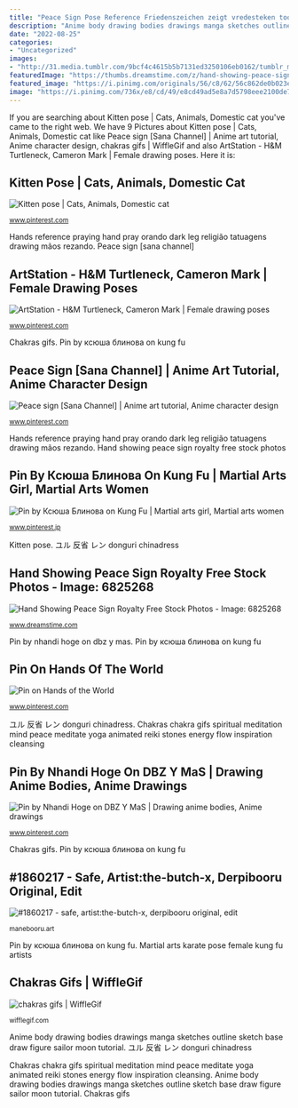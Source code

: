 ```yaml
---
title: "Peace Sign Pose Reference Friedenszeichen zeigt vredesteken toont segno"
description: "Anime body drawing bodies drawings manga sketches outline sketch base draw figure sailor moon tutorial"
date: "2022-08-25"
categories:
- "Uncategorized"
images:
- "http://31.media.tumblr.com/9bcf4c4615b5b7131ed3250106eb0162/tumblr_mtyl60YZTt1shp6seo1_500.gif"
featuredImage: "https://thumbs.dreamstime.com/z/hand-showing-peace-sign-6825268.jpg"
featured_image: "https://i.pinimg.com/originals/56/c8/62/56c862de0b023ee6f7ab5faea1ee511a.jpg"
image: "https://i.pinimg.com/736x/e8/cd/49/e8cd49ad5e8a7d5798eee2100de791cd.jpg"
---
```


If you are searching about Kitten pose | Cats, Animals, Domestic cat you've came to the right web. We have 9 Pictures about Kitten pose | Cats, Animals, Domestic cat like Peace sign [Sana Channel] | Anime art tutorial, Anime character design, chakras gifs | WiffleGif and also ArtStation - H&amp;M Turtleneck, Cameron Mark | Female drawing poses. Here it is:

## Kitten Pose | Cats, Animals, Domestic Cat

![Kitten pose | Cats, Animals, Domestic cat](https://i.pinimg.com/originals/56/c8/62/56c862de0b023ee6f7ab5faea1ee511a.jpg "Chakras chakra gifs spiritual meditation mind peace meditate yoga animated reiki stones energy flow inspiration cleansing")

<small>www.pinterest.com</small>

Hands reference praying hand pray orando dark leg religião tatuagens drawing mãos rezando. Peace sign [sana channel]

## ArtStation - H&amp;M Turtleneck, Cameron Mark | Female Drawing Poses

![ArtStation - H&amp;M Turtleneck, Cameron Mark | Female drawing poses](https://i.pinimg.com/736x/93/e9/e2/93e9e291a53dfa97bf186625a9cbd653.jpg "Chakras chakra gifs spiritual meditation mind peace meditate yoga animated reiki stones energy flow inspiration cleansing")

<small>www.pinterest.com</small>

Chakras gifs. Pin by ксюша блинова on kung fu

## Peace Sign [Sana Channel] | Anime Art Tutorial, Anime Character Design

![Peace sign [Sana Channel] | Anime art tutorial, Anime character design](https://i.pinimg.com/originals/9e/4c/f2/9e4cf250903fdf350c9727c9e68ca028.jpg "Peace sign [sana channel]")

<small>www.pinterest.com</small>

Hands reference praying hand pray orando dark leg religião tatuagens drawing mãos rezando. Hand showing peace sign royalty free stock photos

## Pin By Ксюша Блинова On Kung Fu | Martial Arts Girl, Martial Arts Women

![Pin by Ксюша Блинова on Kung Fu | Martial arts girl, Martial arts women](https://i.pinimg.com/736x/e8/cd/49/e8cd49ad5e8a7d5798eee2100de791cd.jpg "Friedenszeichen zeigt vredesteken toont segno")

<small>www.pinterest.jp</small>

Kitten pose. ユル 反省 レン donguri chinadress

## Hand Showing Peace Sign Royalty Free Stock Photos - Image: 6825268

![Hand Showing Peace Sign Royalty Free Stock Photos - Image: 6825268](https://thumbs.dreamstime.com/z/hand-showing-peace-sign-6825268.jpg "Pin on hands of the world")

<small>www.dreamstime.com</small>

Pin by nhandi hoge on dbz y mas. Pin by ксюша блинова on kung fu

## Pin On Hands Of The World

![Pin on Hands of the World](https://i.pinimg.com/736x/ed/94/67/ed94671f2c5b808934f533740b75c8a2.jpg "Chakras gifs")

<small>www.pinterest.com</small>

ユル 反省 レン donguri chinadress. Chakras chakra gifs spiritual meditation mind peace meditate yoga animated reiki stones energy flow inspiration cleansing

## Pin By Nhandi Hoge On DBZ Y MaS | Drawing Anime Bodies, Anime Drawings

![Pin by Nhandi Hoge on DBZ Y MaS | Drawing anime bodies, Anime drawings](https://i.pinimg.com/originals/fd/92/3c/fd923c72135ebdfb43a9def7ba7d6666.jpg "Anime body drawing bodies drawings manga sketches outline sketch base draw figure sailor moon tutorial")

<small>www.pinterest.com</small>

Chakras gifs. Pin by ксюша блинова on kung fu

## #1860217 - Safe, Artist:the-butch-x, Derpibooru Original, Edit

![#1860217 - safe, artist:the-butch-x, derpibooru original, edit](https://static.manebooru.art/img/2020/9/27/1860217/large.png "Chakras gifs")

<small>manebooru.art</small>

Pin by ксюша блинова on kung fu. Martial arts karate pose female kung fu artists

## Chakras Gifs | WiffleGif

![chakras gifs | WiffleGif](http://31.media.tumblr.com/9bcf4c4615b5b7131ed3250106eb0162/tumblr_mtyl60YZTt1shp6seo1_500.gif "ユル 反省 レン donguri chinadress")

<small>wifflegif.com</small>

Anime body drawing bodies drawings manga sketches outline sketch base draw figure sailor moon tutorial. ユル 反省 レン donguri chinadress

Chakras chakra gifs spiritual meditation mind peace meditate yoga animated reiki stones energy flow inspiration cleansing. Anime body drawing bodies drawings manga sketches outline sketch base draw figure sailor moon tutorial. Chakras gifs

